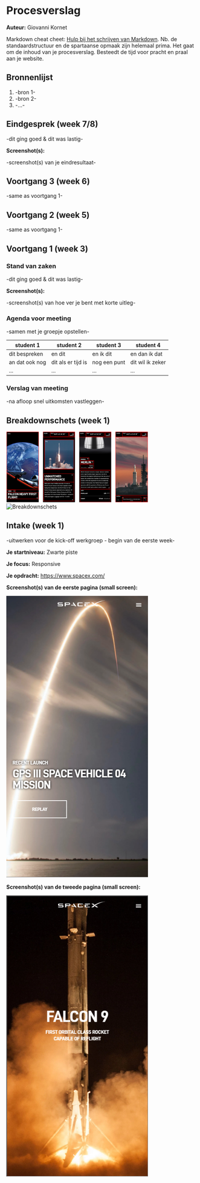 # Procesverslag
**Auteur:** Giovanni Kornet

Markdown cheat cheet: [Hulp bij het schrijven van Markdown](https://github.com/adam-p/markdown-here/wiki/Markdown-Cheatsheet). Nb. de standaardstructuur en de spartaanse opmaak zijn helemaal prima. Het gaat om de inhoud van je procesverslag. Besteedt de tijd voor pracht en praal aan je website.



## Bronnenlijst
1. -bron 1-
2. -bron 2-
3. -...-



## Eindgesprek (week 7/8)

-dit ging goed & dit was lastig-

**Screenshot(s):**

-screenshot(s) van je eindresultaat-



## Voortgang 3 (week 6)

-same as voortgang 1-



## Voortgang 2 (week 5)

-same as voortgang 1-



## Voortgang 1 (week 3)

### Stand van zaken

-dit ging goed & dit was lastig-

**Screenshot(s):**

-screenshot(s) van hoe ver je bent met korte uitleg-

### Agenda voor meeting

-samen met je groepje opstellen-

| student 1      | student 2          | student 3    | student 4        |
| ---            | ---                | ---          | ---              |
| dit bespreken  | en dit             | en ik dit    | en dan ik dat    |
| an dat ook nog | dit als er tijd is | nog een punt | dit wil ik zeker |
| ...            | ...                | ...          | ...              |

### Verslag van meeting

-na afloop snel uitkomsten vastleggen-



## Breakdownschets (week 1)

<img src="images/breakdownSchets1.png" width="375px" alt="Breakdownschets">

<img src="images/breakdownSchets2.png" width="375px" alt="Breakdownschets">


## Intake (week 1)
-uitwerken voor de kick-off werkgroep - begin van de eerste week-

**Je startniveau:** Zwarte piste

**Je focus:** Responsive

**Je opdracht:** https://www.spacex.com/

**Screenshot(s) van de eerste pagina (small screen):**

<img src="images/spaceXHome.png" width="375px" alt="SpaceX Homepage">

**Screenshot(s) van de tweede pagina (small screen):**

<img src="images/spaceXDetail.png" width="375px" alt="SpaceX raket detailpagina">
